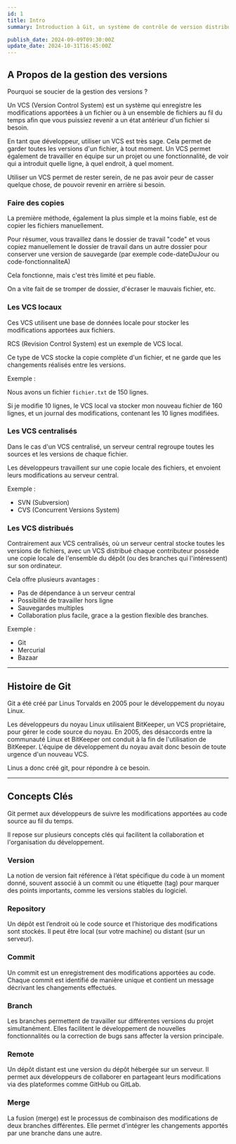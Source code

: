 ```yaml
---
id: 1
title: Intro
summary: Introduction à Git, un système de contrôle de version distribué. Apprenez les bases de la gestion des versions, les types de VCS, et les concepts clés tels que les commits, les branches et les dépôts.

publish_date: 2024-09-09T09:30:00Z
update_date: 2024-10-31T16:45:00Z
---
```


## A Propos de la gestion des versions

Pourquoi se soucier de la gestion des versions ?

Un VCS (Version Control System) est un système qui enregistre les modifications apportées à un fichier ou à un ensemble de fichiers au fil du temps afin que vous puissiez revenir a un état antérieur d'un fichier si besoin.

En tant que développeur, utiliser un VCS est très sage. Cela permet de garder toutes les versions d'un fichier, à tout moment. Un VCS permet également de travailler en équipe sur un projet ou une fonctionnalité, de voir qui a introduit quelle ligne, à quel endroit, à quel moment.

Utiliser un VCS permet de rester serein, de ne pas avoir peur de casser quelque chose, de pouvoir revenir en arrière si besoin.

### Faire des copies

La première méthode, également la plus simple et la moins fiable, est de copier les fichiers manuellement.

Pour résumer, vous travaillez dans le dossier de travail "code" et vous copiez manuellement le dossier de travail dans un autre dossier pour conserver une version de sauvegarde (par exemple code-dateDuJour ou code-fonctionnaliteA)

Cela fonctionne, mais c'est très limité et peu fiable.

On a vite fait de se tromper de dossier, d'écraser le mauvais fichier, etc.

### Les VCS locaux

Ces VCS utilisent une base de données locale pour stocker les modifications apportées aux fichiers.

RCS (Revision Control System) est un exemple de VCS local.

Ce type de VCS stocke la copie complète d'un fichier, et ne garde que les changements réalisés entre les versions.

Exemple :

Nous avons un fichier `fichier.txt` de 150 lignes.

Si je modifie 10 lignes, le VCS local va stocker mon nouveau fichier de 160 lignes, et un journal des modifications, contenant les 10 lignes modifiées.

### Les VCS centralisés

Dans le cas d'un VCS centralisé, un serveur central regroupe toutes les sources et les versions de chaque fichier.

Les développeurs travaillent sur une copie locale des fichiers, et envoient leurs modifications au serveur central.

Exemple :

- SVN (Subversion)
- CVS (Concurrent Versions System)

### Les VCS distribués

Contrairement aux VCS centralisés, où un serveur central stocke toutes les versions de fichiers, avec un VCS distribué chaque contributeur possède une copie locale de l'ensemble du dépôt (ou des branches qui l'intéressent) sur son ordinateur.

Cela offre plusieurs avantages :

- Pas de dépendance à un serveur central
- Possibilité de travailler hors ligne
- Sauvegardes multiples
- Collaboration plus facile, grace a la gestion flexible des branches.

Exemple :

- Git
- Mercurial
- Bazaar

***

## Histoire de Git

Git a été créé par Linus Torvalds en 2005 pour le développement du noyau Linux.

Les développeurs du noyau Linux utilisaient BitKeeper, un VCS propriétaire, pour gérer le code source du noyau. En 2005, des désaccords entre la communauté Linux et BitKeeper ont conduit à la fin de l'utilisation de BitKeeper. L'équipe de développement du noyau avait donc besoin de toute urgence d'un nouveau VCS.

Linus a donc créé git, pour répondre à ce besoin.

***

## Concepts Clés

Git permet aux développeurs de suivre les modifications apportées au code source au fil du temps.

Il repose sur plusieurs concepts clés qui facilitent la collaboration et l'organisation du développement.

### Version

La notion de version fait référence à l’état spécifique du code à un moment donné, souvent associé à un commit ou une étiquette (tag) pour marquer des points importants, comme les versions stables du logiciel.

### Repository

Un dépôt est l’endroit où le code source et l’historique des modifications sont stockés. Il peut être local (sur votre machine) ou distant (sur un serveur).

### Commit

Un commit est un enregistrement des modifications apportées au code. Chaque commit est identifié de manière unique et contient un message décrivant les changements effectués.

### Branch

Les branches permettent de travailler sur différentes versions du projet simultanément. Elles facilitent le développement de nouvelles fonctionnalités ou la correction de bugs sans affecter la version principale.

### Remote

Un dépôt distant est une version du dépôt hébergée sur un serveur. Il permet aux développeurs de collaborer en partageant leurs modifications via des plateformes comme GitHub ou GitLab.

### Merge

La fusion (merge) est le processus de combinaison des modifications de deux branches différentes. Elle permet d’intégrer les changements apportés par une branche dans une autre.
